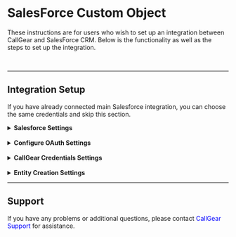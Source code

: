 # SalesForce Custom Object <br />

These instructions are for users who wish to set up an integration between CallGear and SalesForce CRM. Below is the functionality as well as the steps to set up the integration.


<br />

---
## Integration Setup <br />
If you have already connected main Salesforce integration, you can choose the same credentials and skip this section.
<details>
<summary style="font-weight:bold;">Salesforce Settings</summary> <br />

This section guides users on how to create a connected app within Salesforce. A connected app allows external applications to securely integrate with Salesforce using OAuth authentication.


- **Create a Connected App**:
  - Log in to your [Salesforce account](https://login.salesforce.com).
  - Go to advanced settings

![image](../SalesForce/sf_auth_1.png)

- Navigate to Setup > Apps > App Manager.

![image](../SalesForce/sf_auth_2.png)

- Click on 'New Connected App'.

![image](../SalesForce/sf_auth_3.png)

- **Fill in the required details**:
  - Connected App Name: [Your App Name]
  - API Name: [Your_API_Name]
  - Contact Email: [Your Email Address]

![image](../SalesForce/sf_auth_4.png)

- **Enable OAuth Settings: Must be checked**:
  - Callback URL:
    - https://uc-http-requester-dub-api.callgear.ae/oauth2/callback
    - https://uc-http-requester-lat-api.callgear.com/oauth2/callback

![image](../SalesForce/sf_auth_5.png)

- Selected OAuth Scopes: Select required scopes based on your application needs.
- Also unchecking box “Require Proof Key for Code Exchange (PKCE) Extension for Supported Authorization Flows” and save.

![image](../SalesForce/sf_auth_6.png)

- Save the changes.
- After saving, click on the “Initial Access Token” button.

![image](../SalesForce/sf_auth_7.png)

</details>
<br />
<details>
<summary style="font-weight:bold;">Configure OAuth Settings</summary> <br />

- Once the Connected App is created, note down the 'Consumer Key' and 'Consumer Secret'. These will be used for authentication.
![image](../SalesForce/sf_auth_8.png)
![image](../SalesForce/sf_auth_9.png)

- Under the same Connected App settings, configure the OAuth policies, such as refresh token policy, token validity, etc., according to your requirements.

</details>
<br />
<details>
<summary style="font-weight:bold;">CallGear Credentials Settings</summary> <br />

#### Set Up Credentials <br />
  - Log in to your CallGear account using one of these links - https://go.callgear.com/ or https://go.callgear.ae/ 
  - Go to Marketplace and select SalesForce integration
  - Enter your Salesforce account URL and provide the necessary authentication keys from your Salesforce Connected App.

![image](../SalesForce/sf_cred_settings.png)

</details>
<br />
<details>
<summary style="font-weight:bold;">Entity Creation Settings</summary> <br />

- You can add up to 25 different Salesforce objects. 

![image](sf_cobj1.png)

- Select the object type you want to create.
  - Every field in one object should have the same object type.

![image](sf_cobj2.png)

- Select CallGear and SalesForce fields.
  - Select the information you want to transfer from CallGear.
  - Select the field in the SalesForce object to which this information will be transferred.
  - SalesForce fields marked with ** are required. Without setting these fields, the object will not be created.
  - SalesForce fields marked with * if not set, the value will be defaulted on creation by SalesForce settings.
  - After the call finishes, the object will be created in Salesforce.

![image](sf_cobj3.gif)

- Instead of selecting CallGear field, you can write your own text.

![image](sf_cobj4.png)

- You can concatenate multiple CallGear fields with each other or with manual text in one SalesForce field.

![image](sf_cobj5.png)

- Select the type of call at which the object will be created

![image](sf_cobj6.png)

</details>

---

## Support <br />


If you have any problems or additional questions, please contact <a href="mailto:support@callgear.com" style="color: blue; text-decoration: none;">CallGear Support</a> for assistance.